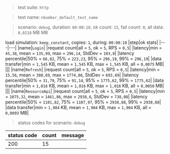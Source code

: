 > test suite: `http`

> test name: `nbomber_default_test_name`

> scenario: `debug`, duration: `00:00:10`, ok count: `15`, fail count: `0`, all data: `0,0218` MB MB

load simulation: `keep_constant`, copies: `1`, during: `00:00:10`
|step|ok stats|
|---|---|
|name|`Login`|
|request count|all = `5`, ok = `5`, RPS = `0,5`|
|latency|min = `45,38`, mean = `135,99`, max = `296,14`, StdDev = `103,8`|
|latency percentile|50% = `66,82`, 75% = `223,23`, 95% = `296,19`, 99% = `296,19`|
|data transfer|min = `1,545` KB, mean = `1,545` KB, max = `1,545` KB, all = `0,0075` MB|
|||
|name|`Refresh`|
|request count|all = `5`, ok = `5`, RPS = `0,5`|
|latency|min = `15,56`, mean = `388,69`, max = `1774,86`, StdDev = `693,69`|
|latency percentile|50% = `31,79`, 75% = `91,14`, 95% = `1775,62`, 99% = `1775,62`|
|data transfer|min = `1,016` KB, mean = `1,016` KB, max = `1,016` KB, all = `0,0050` MB|
|||
|name|`ResourceApi`|
|request count|all = `5`, ok = `5`, RPS = `0,5`|
|latency|min = `1075,32`, mean = `1461,86`, max = `2938,6`, StdDev = `738,08`|
|latency percentile|50% = `1101,82`, 75% = `1107,97`, 95% = `2938,88`, 99% = `2938,88`|
|data transfer|min = `1,904` KB, mean = `1,904` KB, max = `1,904` KB, all = `0,0093` MB|
> status codes for scenario: `debug`

|status code|count|message|
|---|---|---|
|200|15||

